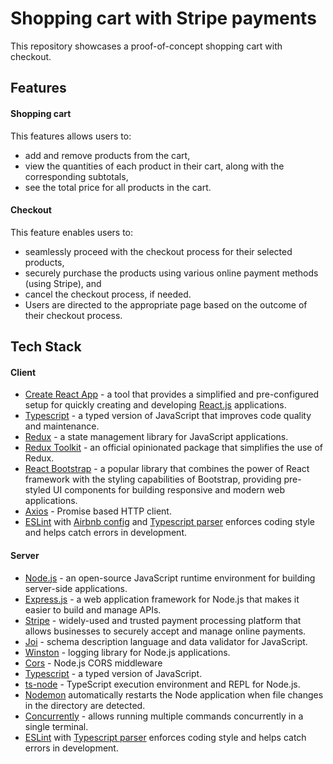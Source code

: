 # Shopping cart with Stripe payments

This repository showcases a proof-of-concept shopping cart with checkout.

## Features

#### Shopping cart

This features allows users to:

- add and remove products from the cart,
- view the quantities of each product in their cart, along with the corresponding subtotals,
- see the total price for all products in the cart.

#### Checkout

This feature enables users to:

- seamlessly proceed with the checkout process for their selected products,
- securely purchase the products using various online payment methods (using Stripe), and
- cancel the checkout process, if needed.
- Users are directed to the appropriate page based on the outcome of their checkout process.

## Tech Stack

#### Client

- [Create React App](https://github.com/facebook/create-react-app) - a tool that provides a simplified and pre-configured setup for quickly creating and developing [React.js](https://react.dev/) applications.
- [Typescript](https://www.npmjs.com/package/typescript) - a typed version of JavaScript that improves code quality and maintenance.
- [Redux](https://redux.js.org/) - a state management library for JavaScript applications.
- [Redux Toolkit](https://redux-toolkit.js.org/) - an official opinionated package that simplifies the use of Redux.
- [React Bootstrap](https://react-bootstrap.github.io/) - a popular library that combines the power of React framework with the styling capabilities of Bootstrap, providing pre-styled UI components for building responsive and modern web applications.
- [Axios](https://www.npmjs.com/package/axios) - Promise based HTTP client.
- [ESLint](https://www.npmjs.com/package/eslint) with [Airbnb config](https://www.npmjs.com/package/eslint-config-airbnb) and [Typescript parser](https://www.npmjs.com/package/@typescript-eslint/parser) enforces coding style and helps catch errors in development.

#### Server

- [Node.js](https://nodejs.org/en) - an open-source JavaScript runtime environment for building server-side applications.
- [Express.js](https://expressjs.com/) - a web application framework for Node.js that makes it easier to build and manage APIs.
- [Stripe](https://stripe.com/en-nl) - widely-used and trusted payment processing platform that allows businesses to securely accept and manage online payments.
- [Joi](https://www.npmjs.com/package/joi) - schema description language and data validator for JavaScript.
- [Winston](https://www.npmjs.com/package/winston) - logging library for Node.js applications.
- [Cors](https://www.npmjs.com/package/cors) - Node.js CORS middleware
- [Typescript](https://www.npmjs.com/package/typescript) - a typed version of JavaScript.
- [ts-node](https://www.npmjs.com/package/ts-node) - TypeScript execution environment and REPL for Node.js.
- [Nodemon](https://www.npmjs.com/package/nodemon) automatically restarts the Node application when file changes in the directory are detected.
- [Concurrently](https://www.npmjs.com/package/concurrently) - allows running multiple commands concurrently in a single terminal.
- [ESLint](https://www.npmjs.com/package/eslint) with [Typescript parser](https://www.npmjs.com/package/@typescript-eslint/parser) enforces coding style and helps catch errors in development.
